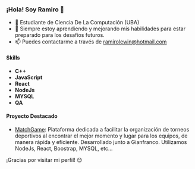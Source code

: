 ### ¡Hola! Soy Ramiro 👋

- 📕 Estudiante de Ciencia De La Computación (UBA)
- 🌱 Siempre estoy aprendiendo y mejorando mis habilidades para estar preparado para los desafíos futuros.
- 📫 Puedes contactarme a través de ramirolewin@hotmail.com

#### Skills
- **C++**
- **JavaScript**
- **React**
- **NodeJs**
- **MYSQL**
- **QA**

#### Proyecto Destacado

- [MatchGame](https://matchgameapp.vercel.app/): Plataforma dedicada a facilitar la organización de torneos deportivos al encontrar el mejor momento y lugar para los equipos, de manera rápida y eficiente. Desarrollado junto a Gianfranco.
  Utilizamos NodeJs, React, Boostrap, MYSQL, etc...

¡Gracias por visitar mi perfil! 😊

